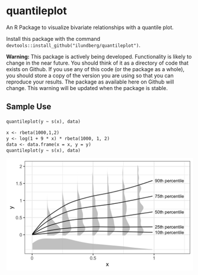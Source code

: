# quantileplot

An R Package to visualize bivariate relationships with a quantile plot.

Install this package with the command `devtools::install_github("ilundberg/quantileplot")`.

**Warning:** This package is actively being developed. Functionality is likely to change in the near future. You should think of it as a directory of code that exists on Github. If you use any of this code (or the package as a whole), you should store a copy of the version you are using so that you can reproduce your results. The package as available here on Github will change. This warning will be updated when the package is stable.

## Sample Use
`quantileplot(y ~ s(x), data)`

```
x <- rbeta(1000,1,2)
y <- log(1 + 9 * x) * rbeta(1000, 1, 2)
data <- data.frame(x = x, y = y)
quantileplot(y ~ s(x), data)
```

![Output of the quantileplot function](example.png)
